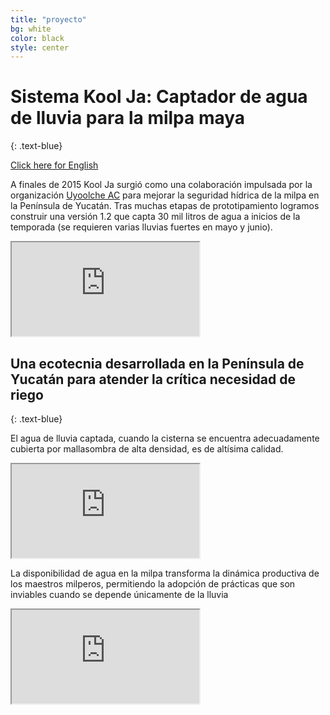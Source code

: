 ```yaml
---
title: "proyecto"
bg: white
color: black
style: center
---
```

# Sistema Kool Ja: **Captador de agua de lluvia** para la milpa maya
{: .text-blue}

<span id="forkongithub">
  <a href="https://storymaps.arcgis.com/stories/f5bb9a0b7ac54091826ed08503f0e225" class="bg-blue">
    Click here for English
  </a>
</span>

A finales de 2015 Kool Ja surgió como una colaboración impulsada por la organización [Uyoolche AC](https://www.facebook.com/Uyoolche) para mejorar la seguridad hídrica de la milpa en la Península de Yucatán. Tras muchas etapas de prototipamiento logramos construir una versión 1.2 que capta 30 mil litros de agua a inicios de la temporada (se requieren varias lluvias fuertes en mayo y junio).

<div class="icontain">
 <iframe src="https://www.youtube.com/embed/CfKIvPEsdOw" allow="accelerometer; autoplay" allowfullscreen></iframe>
</div>

## Una ecotecnia desarrollada en la Península de Yucatán para atender la crítica necesidad de riego
{: .text-blue}

El agua de lluvia captada, cuando la cisterna se encuentra adecuadamente cubierta por mallasombra de alta densidad, es de altísima calidad.

<div class="icontain">
 <iframe src="https://www.youtube.com/embed/9s9aIzRF1ME" allow="accelerometer; autoplay" allowfullscreen></iframe>
</div>

La disponibilidad de agua en la milpa transforma la dinámica productiva de los maestros milperos, permitiendo la adopción de prácticas que son inviables cuando se depende únicamente de la lluvia

<div class="icontain">
 <iframe src="https://www.youtube.com/embed/IMZLfZozTgo" allow="accelerometer; autoplay" allowfullscreen></iframe>
</div>



